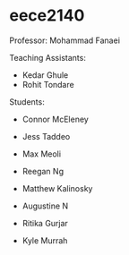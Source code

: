 # eece2140

Professor: Mohammad Fanaei

Teaching Assistants:
- Kedar Ghule
- Rohit Tondare

Students:
- Connor McEleney

- Jess Taddeo

- Max Meoli

- Reegan Ng

- Matthew Kalinosky

- Augustine N

- Ritika Gurjar

- Kyle Murrah


